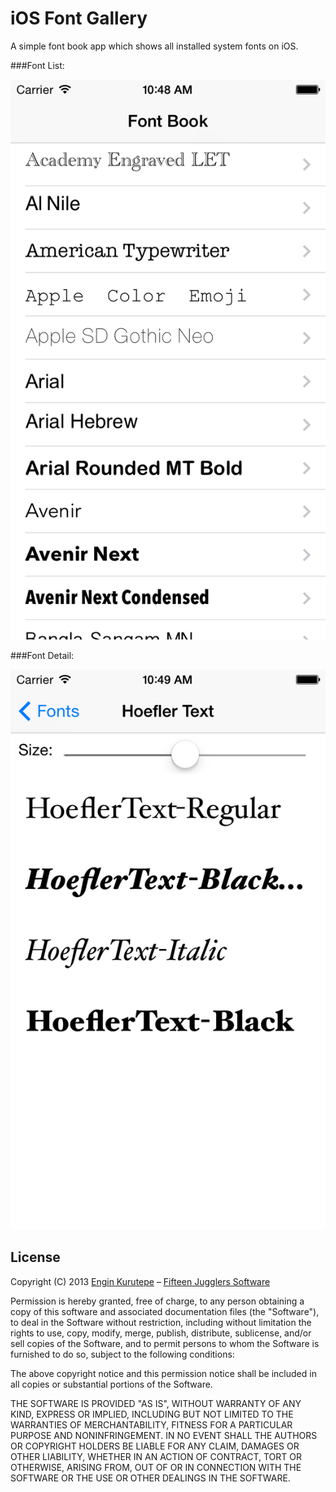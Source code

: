 iOS Font Gallery
================

A simple font book app which shows all installed system fonts on iOS.

###Font List:

![List of all font families in the system](fontlist.png "List of all font families in the system")

###Font Detail:

![Font variants in a family including a resize slider](fontdetail.png "Font variants in a family including a resize slider")


License
-

Copyright (C) 2013 [Engin Kurutepe](https://twitter.com/ekurutepe) – [Fifteen Jugglers Software](http://www.fifteenjugglers.com)

Permission is hereby granted, free of charge, to any person obtaining a copy of this software and associated documentation files (the "Software"), to deal in the Software without restriction, including without limitation the rights to use, copy, modify, merge, publish, distribute, sublicense, and/or sell copies of the Software, and to permit persons to whom the Software is furnished to do so, subject to the following conditions:

The above copyright notice and this permission notice shall be included in all copies or substantial portions of the Software.

THE SOFTWARE IS PROVIDED "AS IS", WITHOUT WARRANTY OF ANY KIND, EXPRESS OR IMPLIED, INCLUDING BUT NOT LIMITED TO THE WARRANTIES OF MERCHANTABILITY, FITNESS FOR A PARTICULAR PURPOSE AND NONINFRINGEMENT. IN NO EVENT SHALL THE AUTHORS OR COPYRIGHT HOLDERS BE LIABLE FOR ANY CLAIM, DAMAGES OR OTHER LIABILITY, WHETHER IN AN ACTION OF CONTRACT, TORT OR OTHERWISE, ARISING FROM, OUT OF OR IN CONNECTION WITH THE SOFTWARE OR THE USE OR OTHER DEALINGS IN THE SOFTWARE.

